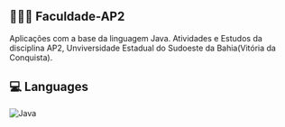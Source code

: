 ## 👨🏽‍💻 Faculdade-AP2
 Aplicações com a base da linguagem Java.
 Atividades e Estudos da disciplina AP2, Unviversidade Estadual do Sudoeste da Bahia(Vitória da Conquista).

## 💻 Languages 
![Java](https://img.shields.io/badge/java-%23ED8B00.svg?style=for-the-badge&logo=openjdk&logoColor=white)

